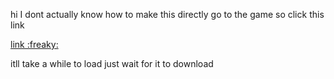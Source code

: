 hi I dont actually know how to make this directly go to the game so click this link

<a href="https://theendgames.github.io/yellow/undertale-yellow"> link :freaky: </a>

itll take a while to load just wait for it to download

 
